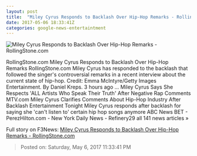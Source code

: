```yaml
---
layout: post
title:  "Miley Cyrus Responds to Backlash Over Hip-Hop Remarks - RollingStone.com"
date: 2017-05-06 18:33:41Z
categories: google-news-entertaintment
---
```


![Miley Cyrus Responds to Backlash Over Hip-Hop Remarks - RollingStone.com](http://img.wennermedia.com/social/gettyimages-632498134-3e1d476b-97aa-467f-8889-0fbdd7ef55b1.jpg)

RollingStone.com Miley Cyrus Responds to Backlash Over Hip-Hop Remarks RollingStone.com Miley Cyrus has responded to the backlash that followed the singer's controversial remarks in a recent interview about the current state of hip-hop. Credit: Emma McIntyre/Getty Images Entertainment. By Daniel Kreps. 3 hours ago ... Miley Cyrus Says She Respects 'ALL Artists Who Speak Their Truth' After Negative Rap Comments MTV.com Miley Cyrus Clarifies Comments About Hip-Hop Industry After Backlash Entertainment Tonight Miley Cyrus responds after backlash for saying she 'can't listen to' certain hip hop songs anymore ABC News BET - PerezHilton.com - New York Daily News - Refinery29 all 141 news articles »


Full story on F3News: [Miley Cyrus Responds to Backlash Over Hip-Hop Remarks - RollingStone.com](http://www.f3nws.com/n/C3T2KC)

> Posted on: Saturday, May 6, 2017 11:33:41 PM

